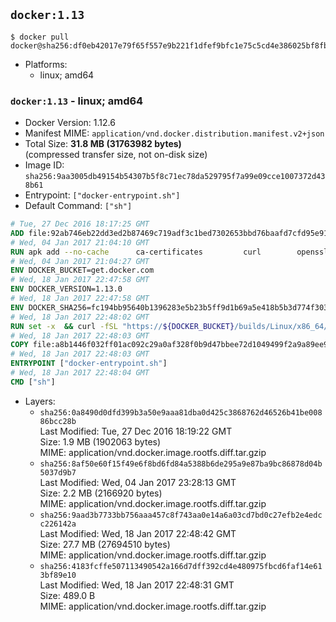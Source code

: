 ## `docker:1.13`

```console
$ docker pull docker@sha256:df0eb42017e79f65f557e9b221f1dfef9bfc1e75c5cd4e386025bf8fb07baf33
```

-	Platforms:
	-	linux; amd64

### `docker:1.13` - linux; amd64

-	Docker Version: 1.12.6
-	Manifest MIME: `application/vnd.docker.distribution.manifest.v2+json`
-	Total Size: **31.8 MB (31763982 bytes)**  
	(compressed transfer size, not on-disk size)
-	Image ID: `sha256:9aa3005db49154b54307b5f8c71ec78da529795f7a99e09cce1007372d438b61`
-	Entrypoint: `["docker-entrypoint.sh"]`
-	Default Command: `["sh"]`

```dockerfile
# Tue, 27 Dec 2016 18:17:25 GMT
ADD file:92ab746eb22dd3ed2b87469c719adf3c1bed7302653bbd76baafd7cfd95e911e in / 
# Wed, 04 Jan 2017 21:04:10 GMT
RUN apk add --no-cache 		ca-certificates 		curl 		openssl
# Wed, 04 Jan 2017 21:04:27 GMT
ENV DOCKER_BUCKET=get.docker.com
# Wed, 18 Jan 2017 22:47:58 GMT
ENV DOCKER_VERSION=1.13.0
# Wed, 18 Jan 2017 22:47:58 GMT
ENV DOCKER_SHA256=fc194bb95640b1396283e5b23b5ff9d1b69a5e418b5b3d774f303a7642162ad6
# Wed, 18 Jan 2017 22:48:02 GMT
RUN set -x 	&& curl -fSL "https://${DOCKER_BUCKET}/builds/Linux/x86_64/docker-${DOCKER_VERSION}.tgz" -o docker.tgz 	&& echo "${DOCKER_SHA256} *docker.tgz" | sha256sum -c - 	&& tar -xzvf docker.tgz 	&& mv docker/* /usr/local/bin/ 	&& rmdir docker 	&& rm docker.tgz 	&& docker -v
# Wed, 18 Jan 2017 22:48:03 GMT
COPY file:a8b1446f032ff01ac092c29a0af328f0b9d47bbee72d1049499f2a9a89ee988a in /usr/local/bin/ 
# Wed, 18 Jan 2017 22:48:03 GMT
ENTRYPOINT ["docker-entrypoint.sh"]
# Wed, 18 Jan 2017 22:48:04 GMT
CMD ["sh"]
```

-	Layers:
	-	`sha256:0a8490d0dfd399b3a50e9aaa81dba0d425c3868762d46526b41be00886bcc28b`  
		Last Modified: Tue, 27 Dec 2016 18:19:22 GMT  
		Size: 1.9 MB (1902063 bytes)  
		MIME: application/vnd.docker.image.rootfs.diff.tar.gzip
	-	`sha256:8af50e60f15f49e6f8bd6fd84a5388b6de295a9e87ba9bc86878d04b5037d9b7`  
		Last Modified: Wed, 04 Jan 2017 23:28:13 GMT  
		Size: 2.2 MB (2166920 bytes)  
		MIME: application/vnd.docker.image.rootfs.diff.tar.gzip
	-	`sha256:9aad3b7733bb756aaa457c8f743aa0e14a6a03cd7bd0c27efb2e4edcc226142a`  
		Last Modified: Wed, 18 Jan 2017 22:48:42 GMT  
		Size: 27.7 MB (27694510 bytes)  
		MIME: application/vnd.docker.image.rootfs.diff.tar.gzip
	-	`sha256:4183fcffe507113490542a166d7dff392cd4e480975fbcd6faf14e613bf89e10`  
		Last Modified: Wed, 18 Jan 2017 22:48:31 GMT  
		Size: 489.0 B  
		MIME: application/vnd.docker.image.rootfs.diff.tar.gzip
